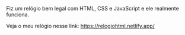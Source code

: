 Fiz um relógio bem legal com HTML, CSS e JavaScript e ele realmente funciona.

Veja o meu relógio nesse link: https://relogiohtml.netlify.app/
